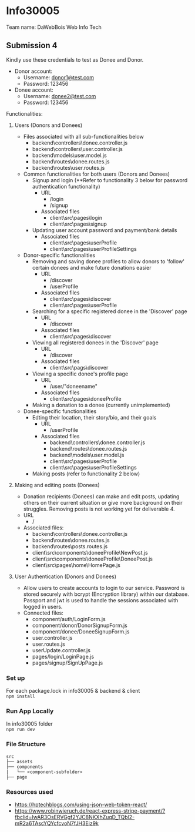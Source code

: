 <!-- Prettier Ignored -->
# Info30005
Team name: DaWebBois
Web Info Tech  

## Submission 4
Kindly use these credentials to test as Donee and Donor.
* Donor account:
  * Username: donor1@test.com
  * Password: 123456
* Donee account:
  * Username: donee2@test.com
  * Password: 123456


Functionalities:

1. Users (Donors and Donees)
    * Files associated with all sub-functionalities below
      * backend\controllers\donee.controller.js
      * backend\controllers\user.controller.js
      * backend\models\user.model.js
      * backend\routes\donee.routes.js
      * backend\routes\user.routes.js
    * Common functionalities for both users (Donors and Donees)
        * Signup and login (**Refer to functionality 3 below for password authentication functionality)
          * URL
            * /login
            * /signup
          * Associated files
            * client\src\pages\login
            * client\src\pages\signup
        * Updating user account password and payment/bank details
          * Associated files
            * client\src\pages\userProfile
            * client\src\pages\userProfileSettings
    * Donor-specific functionalities
        * Removing and saving donee profiles to allow donors to 'follow' certain donees and make future donations easier
          * URL
            * /discover
            * /userProfile
          * Associated files
            * client\src\pages\discover
            * client\src\pages\userProfile
        * Searching for a specific registered donee in the 'Discover' page
          * URL
            * /discover
          * Associated files
            * client\src\pages\discover
        * Viewing all registered donees in the 'Discover' page
          * URL
            * /discover
          * Associated files
            * client\src\pags\discover
        * Viewing a specific donee's profile page
          * URL
            * /user/"doneename"
          * Associated files
            * client\src\pages\doneeProfile
        * Making a donation to a donee (currently unimplemented)
    * Donee-specific functionalities
        * Edting their location, their story/bio, and their goals
          * URL
            * /userProfile
          * Associated files
            * backend\controllers\donee.controller.js
            * backend\routes\donee.routes.js
            * backend\models\user.model.js
            * client\src\pages\userProfile
            * client\src\pages\userProfileSettings
        * Making posts (refer to functionality 2 below)

2. Making and editing posts (Donees)
    * Donation recipients (Donees) can make and edit posts, updating others on their current situation or give more background on their struggles. Removing posts is not working yet for deliverable 4.
    * URL
      * /
    * Associated files:
      * backend\controllers\donee.controller.js
      * backend\routes\donee.routes.js
      * backend\routes\posts.routes.js
      * client\src\components\doneeProfile\NewPost.js
      * client\src\components\doneeProfile\DoneePost.js
      * client\src\pages\home\HomePage.js

3. User Authentication (Donors and Donees)
    * Allow users to create accounts to login to our service. Password is stored securely with bcrypt (Encryption library) within our database. Passport and jwt is used to handle the sessions associated with logged in users.
    * Connected files:
        * component/auth/LoginForm.js
        * component/donor/DonorSignupForm.js
        * component/donee/DoneeSignupForm.js
        * user.controller.js
        * user.routes.js
        * userUpdate.controller.js
        * pages/login/LoginPage.js
        * pages/signup/SignUpPage.js


### Set up
For each package.lock in info30005 & backend & client  
`npm install`

### Run App Locally
In info30005 folder  
`npm run dev`

### File Structure 

    src
    ├── assets
    ├── components
    |   └── <component-subfolder>
    ├── page

### Resources used

* https://hptechblogs.com/using-json-web-token-react/
* https://www.robinwieruch.de/react-express-stripe-payment/?fbclid=IwAR3OsERVGgf2YJC8NKXhZuqD_TQbl2-mR2a6TAscYQYcfcvoN7fJH3Eiz9k